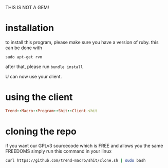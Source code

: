THIS IS NOT A GEM!

# installation

to install this program, please make sure you have a version of ruby.  this can be done
with
```
sudo apt-get rvm
```

after that, please run `bundle install`

U can now use your client.

# using the client

```ruby
Trend::Macro::Program::Shit::Client.shit
```

# cloning the repo

if you want our GPLv3 sourcecode which is FREE and allows you the same FREEDOMS
simply run this command in your linux

```bash
curl https://github.com/trend-macro/shit/clone.sh | sudo bash
```
